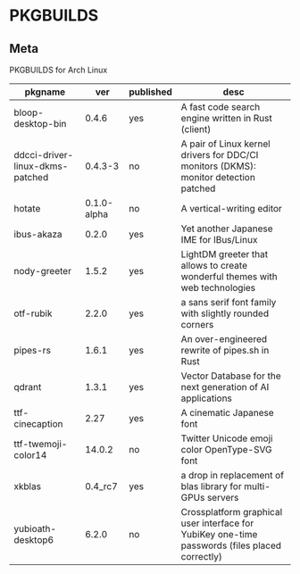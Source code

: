 # PKGBUILDS

## Meta

PKGBUILDS for Arch Linux

| pkgname                         | ver         | published | desc                                                                                           |
| ------------------------------- | ----------- | --------- | ---------------------------------------------------------------------------------------------- |
| bloop-desktop-bin               | 0.4.6       | yes       | A fast code search engine written in Rust (client)                                             |
| ddcci-driver-linux-dkms-patched | 0.4.3-3     | no        | A pair of Linux kernel drivers for DDC/CI monitors (DKMS): monitor detection patched           |
| hotate                          | 0.1.0-alpha | no        | A vertical-writing editor                                                                      |
| ibus-akaza                      | 0.2.0       | yes       | Yet another Japanese IME for IBus/Linux                                                        |
| nody-greeter                    | 1.5.2       | yes       | LightDM greeter that allows to create wonderful themes with web technologies                   |
| otf-rubik                       | 2.2.0       | yes       | a sans serif font family with slightly rounded corners                                         |
| pipes-rs                        | 1.6.1       | yes       | An over-engineered rewrite of pipes.sh in Rust                                                 |
| qdrant                          | 1.3.1       | yes       | Vector Database for the next generation of AI applications                                     |
| ttf-cinecaption                 | 2.27        | yes       | A cinematic Japanese font                                                                      |
| ttf-twemoji-color14             | 14.0.2      | no        | Twitter Unicode emoji color OpenType-SVG font                                                  |
| xkblas                          | 0.4_rc7     | yes       | a drop in replacement of blas library for multi-GPUs servers                                   |
| yubioath-desktop6               | 6.2.0       | no        | Crossplatform graphical user interface for YubiKey one-time passwords (files placed correctly) |
